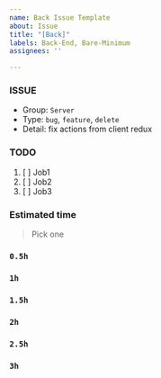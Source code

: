 ```yaml
---
name: Back Issue Template
about: Issue
title: "[Back]"
labels: Back-End, Bare-Minimum
assignees: ''

---
```


### ISSUE
- Group:  `Server`
- Type: `bug`, `feature`, `delete`
- Detail: fix actions from client redux

### TODO
1. [ ] Job1
2. [ ] Job2
3. [ ] Job3

### Estimated time
> Pick one
### `0.5h`
### `1h`
### `1.5h`
### `2h`
### `2.5h`
### `3h`

